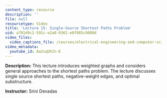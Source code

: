 ```yaml
---
content_type: resource
description: ''
file: null
resourcetype: Video
title: 'Lecture 15: Single-Source Shortest Paths Problem'
uid: a701d9c2-591c-e2a0-0362-e8f085c9098d
video_files:
  video_captions_file: /courses/electrical-engineering-and-computer-science/6-006-introduction-to-algorithms-fall-2011/lecture-videos/lecture-15-single-source-shortest-paths-problem/Aa2sqUhIn-E.vtt
video_metadata:
  youtube_id: Aa2sqUhIn-E
---
```


**Description:** This lecture introduces weighted graphs and considers general approaches to the shortest paths problem. The lecture discusses single source shortest paths, negative-weight edges, and optimal substructure.

**Instructor:** Srini Devadas